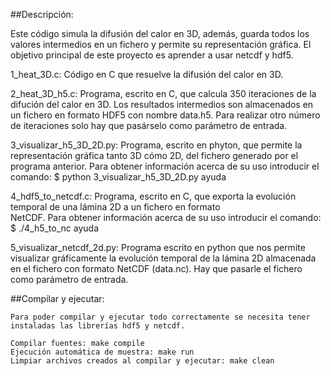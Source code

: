 ##Descripción:

Este código simula la difusión del calor en 3D, además, guarda todos los
valores intermedios en un fichero y permite su representación gráfica. El 
objetivo principal de este proyecto es aprender a usar netcdf y hdf5.


1_heat_3D.c: Código en C que resuelve la difusión del calor en 3D.

2_heat_3D_h5.c: Programa, escrito en C, que calcula 350 iteraciones de la 
                difución del calor en 3D. Los resultados intermedios son
                almacenados en un fichero en formato HDF5 con nombre 
                data.h5. Para realizar otro número de iteraciones solo hay 
                que pasárselo como parámetro de entrada.

3_visualizar_h5_3D_2D.py: Programa, escrito en phyton, que permite la
                          representación  gráfica tanto 3D cómo 2D, del 
                          fichero generado por el programa anterior.
                          Para obtener información acerca de su uso 
                          introducir el comando:
                          $ python 3_visualizar_h5_3D_2D.py ayuda

4_hdf5_to_netcdf.c: Programa, escrito en C, que exporta la evolución 
                    temporal de una lámina 2D a un fichero en formato 	
                    NetCDF. Para obtener información acerca de su uso
                    introducir el comando:
                    $ ./4_h5_to_nc ayuda

5_visualizar_netcdf_2d.py: Programa escrito en python que nos permite
                           visualizar gráficamente la evolución temporal
                           de la lámina 2D almacenada en el fichero con 
                           formato NetCDF (data.nc). Hay que pasarle el 
                           fichero como parámetro de entrada.

##Compilar y ejecutar: 

    Para poder compilar y ejecutar todo correctamente se necesita tener
    instaladas las librerías hdf5 y netcdf.
   
    Compilar fuentes: make compile
    Ejecución automática de muestra: make run
    Limpiar archivos creados al compilar y ejecutar: make clean

 
